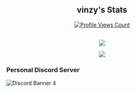 <h2 align="center">vinzy's Stats</h2>
<a href="https://github.com/vinzy2">
  <p align="center">
    <img src="https://komarev.com/ghpvc/?username=VinzyYT" alt="Profile Views Count">
  </p>
</a>

<p align="center"><br>
  <a href="https://github.com/vinzy2">
    <img src="https://lanyard.cnrad.dev/api/924051221814329364"/>
     </a>
</p>

<p align="center">
  <img src="https://discord.c99.nl/widget/theme-1/773956587164270663.png" />
</p>

### Personal Discord Server
![Discord Banner 4](https://discordapp.com/api/guilds/840687406982234123/widget.png)
